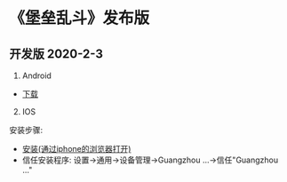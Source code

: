 # 《堡垒乱斗》发布版

## 开发版 2020-2-3

1. Android

- [下载](https://code.aliyun.com/lovebirdsx/pubg_pub/raw/master/dev/X5DemoTest.apk)

2. IOS

安装步骤:

- [安装(通过iphone的浏览器打开)](itms-services://?action=download-manifest&url=https://code.aliyun.com/lovebirdsx/pubg_pub/raw/master/dev/pubg.plist)
- 信任安装程序: 设置->通用->设备管理->Guangzhou ...->信任"Guangzhou ..."
